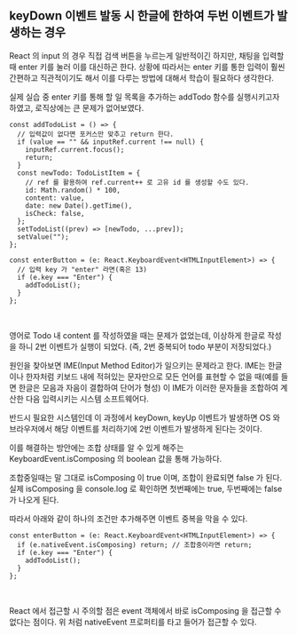 ## keyDown 이벤트 발동 시 한글에 한하여 두번 이벤트가 발생하는 경우

React 의 input 의 경우 직접 검색 버튼을 누르는게 일반적이긴 하지만, 채팅을 입력할 때 enter 키를 눌러 이를 대신하곤 한다. 상황에 따라서는 enter 키를 통한 입력이 훨씬 간편하고 직관적이기도 해서 이를 다루는 방법에 대해서 학습이 필요하다 생각한다. <br />

실제 실습 중 enter 키를 통해 할 일 목록을 추가하는 addTodo 함수를 실행시키고자 하였고, 로직상에는 큰 문제가 없어보였다. <br />

```tsx
const addTodoList = () => {
  // 입력값이 없다면 포커스만 맞추고 return 한다.
  if (value == "" && inputRef.current !== null) {
    inputRef.current.focus();
    return;
  }
  const newTodo: TodoListItem = {
    // ref 를 활용하여 ref.current++ 로 고유 id 를 생성할 수도 있다.
    id: Math.random() * 100,
    content: value,
    date: new Date().getTime(),
    isCheck: false,
  };
  setTodoList((prev) => [newTodo, ...prev]);
  setValue("");
};

const enterButton = (e: React.KeyboardEvent<HTMLInputElement>) => {
  // 입력 key 가 "enter" 라면(혹은 13)
  if (e.key === "Enter") {
    addTodoList();
  }
};
```

<br />

영어로 Todo 내 content 를 작성하였을 때는 문제가 없었는데, 이상하게 한글로 작성을 하니 2번 이벤트가 실행이 되었다. (즉, 2번 중복되어 todo 부분이 저장되었다.)
<br />

원인을 찾아보면 IME(Input Method Editor)가 일으키는 문제라고 한다. IME는 한글이나 한자처럼 키보드 내에 적혀있는 문자만으로 모든 언어를 표현할 수 없을 때(예를 들면 한글은 모음과 자음이 결합하여 단어가 형성) 이 IME가 이러한 문자들을 조합하여 계산한 다음 입력시키는 시스템 소프트웨어다. <br />

반드시 필요한 시스템인데 이 과정에서 keyDown, keyUp 이벤트가 발생하면 OS 와 브라우저에서 해당 이벤트를 처리하기에 2번 이벤트가 발생하게 된다는 것이다. <br />

이를 해결하는 방안에는 조합 상태를 알 수 있게 해주는 KeyboardEvent.isComposing 의 boolean 값을 통해 가능하다. <br />

조합중일때는 말 그대로 isComposing 이 true 이며, 조합이 완료되면 false 가 된다. 실제 isComposing 을 console.log 로 확인하면 첫번째에는 true, 두번째에는 false 가 나오게 된다. <br />

따라서 아래와 같이 하나의 조건만 추가해주면 이벤트 중복을 막을 수 있다. <br />

```tsx
const enterButton = (e: React.KeyboardEvent<HTMLInputElement>) => {
  if (e.nativeEvent.isComposing) return; // 조합중이라면 return;
  if (e.key === "Enter") {
    addTodoList();
  }
};
```

<br />

React 에서 접근할 시 주의할 점은 event 객체에서 바로 isComposing 을 접근할 수 없다는 점이다. 위 처럼 nativeEvent 프로퍼티를 타고 들어가 접근할 수 있다.
